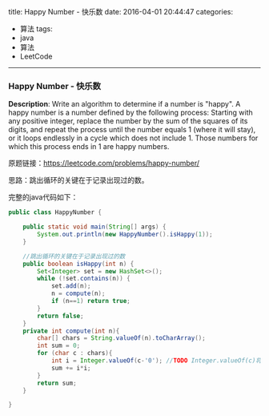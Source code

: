 




title: Happy Number - 快乐数
date: 2016-04-01 20:44:47
categories: 
- 算法
tags: 
- java
- 算法
- LeetCode
<!--updated: 2016-04-01 21:40:47-->
---

### Happy Number - 快乐数
**Description**: Write an algorithm to determine if a number is "happy".
A happy number is a number defined by the following process: Starting with any positive integer, replace the number by the sum of the squares of its digits, and repeat the process until the number equals 1 (where it will stay), or it loops endlessly in a cycle which does not include 1. Those numbers for which this process ends in 1 are happy numbers.

原题链接：https://leetcode.com/problems/happy-number/

思路：跳出循环的关键在于记录出现过的数。

完整的java代码如下：

```java
public class HappyNumber {

    public static void main(String[] args) {
        System.out.println(new HappyNumber().isHappy(1));
    }

    //跳出循环的关键在于记录出现过的数
    public boolean isHappy(int n) {
        Set<Integer> set = new HashSet<>();
        while (!set.contains(n)) {
            set.add(n);
            n = compute(n);
            if (n==1) return true;
        }
        return false;
    }
    private int compute(int n){
        char[] chars = String.valueOf(n).toCharArray();
        int sum = 0;
        for (char c : chars){
            int i = Integer.valueOf(c-'0'); //TODO Integer.valueOf(c)将得到ASCII值
            sum += i*i;
        }
        return sum;
    }

}
```
